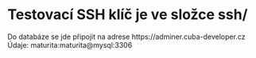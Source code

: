 <h1>Testovací SSH klíč je ve složce ssh/</h1>
<p>Do databáze se jde připojit na adrese https://adminer.cuba-developer.cz<br>Údaje: maturita:maturita@mysql:3306</p>